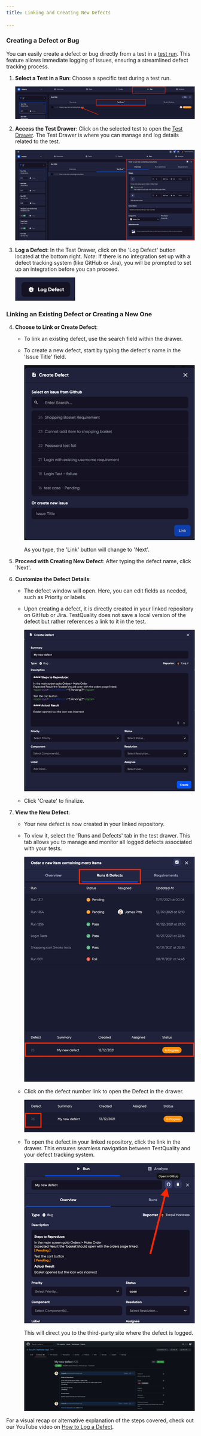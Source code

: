 ```yaml
---
title: Linking and Creating New Defects

---
```


### Creating a Defect or Bug
You can easily create a defect or bug directly from a test in a [test run](run). This feature allows immediate logging of issues, ensuring a streamlined defect tracking process.

1. **Select a Test in a Run**: Choose a specific test during a test run. 
   
   ![img_28.png](img/img_28.png)
   
2. **Access the Test Drawer**: Click on the selected test to open the [Test Drawer](test_drawer). The Test Drawer is where you can manage and log details related to the test.
   
   ![img_29.png](img/img_29.png)
   
3. **Log a Defect**: In the Test Drawer, click on the 'Log Defect' button located at the bottom right. 
*Note*: If there is no integration set up with a defect tracking system (like GitHub or Jira), you will be prompted to set up an integration before you can proceed.
   
   ![img_30.png](img/img_30.png)

### Linking an Existing Defect or Creating a New One
4. **Choose to Link or Create Defect**: 
   - To link an existing defect, use the search field within the drawer.
   - To create a new defect, start by typing the defect's name in the 'Issue Title' field. 
     
     ![img_31.png](img/img_31.png)
     
     As you type, the 'Link' button will change to 'Next'.

5. **Proceed with Creating New Defect**: After typing the defect name, click 'Next'.

6. **Customize the Defect Details**: 
   - The defect window will open. Here, you can edit fields as needed, such as Priority or labels.
   - Upon creating a defect, it is directly created in your linked repository on GitHub or Jira. TestQuality does not save a local version of the defect but rather references a link to it in the test.

        ![img_32.png](img/img_32.png)
   - Click 'Create' to finalize.

7. **View the New Defect**:
   - Your new defect is now created in your linked repository.
   - To view it, select the 'Runs and Defects' tab in the test drawer. This tab allows you to manage and monitor all logged defects associated with your tests.
     
     ![img_33.png](img/img_33.png)
   - Click on the defect number link to open the Defect in the drawer. 
     
     ![img_34.png](img/img_34.png)
   - To open the defect in your linked repository, click the link in the drawer. This ensures seamless navigation between TestQuality and your defect tracking system.
     
     ![img_35.png](img/img_35.png)
     
     This will direct you to the third-party site where the defect is logged. 
     
     ![img_36.png](img/img_36.png)

For a visual recap or alternative explanation of the steps covered, check out our YouTube video on [How to Log a Defect](https://www.youtube.com/watch?v=E2ECzeuCpP4).

     
    
